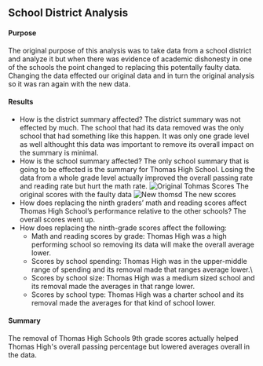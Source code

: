 ## School District Analysis
#### Purpose
The original purpose of this analysis was to take data from a school district and analyze it but when there was evidence of academic dishonesty in one of the schools
the point changed to replacing this potentally faulty data. Changing the data effected our original data and in turn the original analysis so it was ran again with 
the new data.
#### Results
* How is the district summary affected?
   The district summary was not effected by much. The school that had its data removed was the only school that had something like this happen.
   It was only one grade level as well althought this data was important to remove its overall impact on the summary is minimal. 
* How is the school summary affected?
  The only school summary that is going to be effected is the summary for Thomas High School. Losing the data from a whole grade level actually improved the overall passing rate and reading rate but hurt the math rate.
  ![Original Tohmas Scores](https://user-images.githubusercontent.com/105613428/177621947-704aa799-f30f-4eb8-97a9-a7a46f6ca70a.PNG)
  The original scores with the faulty data
![New thomsd](https://user-images.githubusercontent.com/105613428/177621956-95730bad-6bc7-465c-bd3d-5c528cb0fba6.PNG)
  The new scores
* How does replacing the ninth graders’ math and reading scores affect Thomas High School’s performance relative to the other schools?
  The overall scores went up. 
* How does replacing the ninth-grade scores affect the following:
  * Math and reading scores by grade: Thomas High was a high performing school so removing its data will make the overall average lower.
  * Scores by school spending: Thomas High was in the upper-middle range of spending and its removal made that ranges average lower.\
  * Scores by school size: Thomas High was a medium sized school and its removal made the averages in that range lower.
  * Scores by school type: Thomas High was a charter school and its removal made the averages for that kind of school lower.
 #### Summary  
  The removal of Thomas High Schools 9th grade scores actually helped Thomas High's overall passing percentage but lowered averages overall in the data.  
